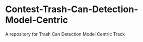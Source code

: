 # Contest-Trash-Can-Detection-Model-Centric
A repository for Trash Can Detection Model Centric Track
